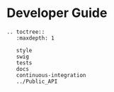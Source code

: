 Developer Guide
===============

```eval_rst
.. toctree::
   :maxdepth: 1

   style
   swig
   tests
   docs
   continuous-integration
   ../Public_API
```
